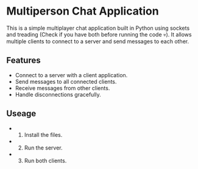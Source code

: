 # Multiperson Chat Application

This is a simple multiplayer chat application built in Python using sockets and treading (Check if you have both before running the code 💀). It allows multiple clients to connect to a server and send messages to each other.

## Features

- Connect to a server with a client application.
- Send messages to all connected clients.
- Receive messages from other clients.
- Handle disconnections gracefully.

## Useage

- 1. Install the files.
- 2. Run the server.
- 3. Run both clients.
